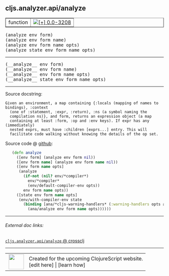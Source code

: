 ## cljs.analyzer.api/analyze



 <table border="1">
<tr>
<td>function</td>
<td><a href="https://github.com/cljsinfo/cljs-api-docs/tree/0.0-3208"><img valign="middle" alt="[+] 0.0-3208" title="Added in 0.0-3208" src="https://img.shields.io/badge/+-0.0--3208-lightgrey.svg"></a> </td>
</tr>
</table>

<samp>(analyze env form)</samp><br>
<samp>(analyze env form name)</samp><br>
<samp>(analyze env form name opts)</samp><br>
<samp>(analyze state env form name opts)</samp><br>

---

 <samp>
(__analyze__ env form)<br>
</samp>
 <samp>
(__analyze__ env form name)<br>
</samp>
 <samp>
(__analyze__ env form name opts)<br>
</samp>
 <samp>
(__analyze__ state env form name opts)<br>
</samp>

---





Source docstring:

```
Given an environment, a map containing {:locals (mapping of names to bindings), :context
  (one of :statement, :expr, :return), :ns (a symbol naming the
  compilation ns)}, and form, returns an expression object (a map
  containing at least :form, :op and :env keys). If expr has any (immediately)
  nested exprs, must have :children [exprs...] entry. This will
  facilitate code walking without knowing the details of the op set.
```


Source code @ [github]():

```clj
   (defn analyze
     ([env form] (analyze env form nil))
     ([env form name] (analyze env form name nil))
     ([env form name opts]
      (analyze
        (if-not (nil? env/*compiler*)
          env/*compiler*
          (env/default-compiler-env opts))
        env form name opts))
     ([state env form name opts]
      (env/with-compiler-env state
        (binding [ana/*cljs-warning-handlers* (:warning-handlers opts ana/*cljs-warning-handlers*)]
          (ana/analyze env form name opts))))))
```

<!--
Repo - tag - source tree - lines:

 <pre>

</pre>

-->

---



###### External doc links:

[`cljs.analyzer.api/analyze` @ crossclj](http://crossclj.info/fun/cljs.analyzer.api/analyze.html)<br>

---

 <table>
<tr><td>
<img valign="middle" align="right" width="48px" src="http://i.imgur.com/Hi20huC.png">
</td><td>
Created for the upcoming ClojureScript website.<br>
[edit here] | [learn how]
</td></tr></table>

[edit here]:https://github.com/cljsinfo/cljs-api-docs/blob/master/cljsdoc/cljs.analyzer.api/analyze.cljsdoc
[learn how]:https://github.com/cljsinfo/cljs-api-docs/wiki/cljsdoc-files

<!--

This information was too distracting to show to readers, but I'll leave it
commented here since it is helpful to:

- pretty-print the data used to generate this document
- and show how to retrieve that data



The API data for this symbol:

```clj
{:ns "cljs.analyzer.api",
 :name "analyze",
 :signature ["[env form]"
             "[env form name]"
             "[env form name opts]"
             "[state env form name opts]"],
 :name-encode "analyze",
 :history [["+" "0.0-3208"]],
 :type "function",
 :full-name-encode "cljs.analyzer.api/analyze",
 :source {:code "   (defn analyze\n     ([env form] (analyze env form nil))\n     ([env form name] (analyze env form name nil))\n     ([env form name opts]\n      (analyze\n        (if-not (nil? env/*compiler*)\n          env/*compiler*\n          (env/default-compiler-env opts))\n        env form name opts))\n     ([state env form name opts]\n      (env/with-compiler-env state\n        (binding [ana/*cljs-warning-handlers* (:warning-handlers opts ana/*cljs-warning-handlers*)]\n          (ana/analyze env form name opts))))))",
          :title "Source code",
          :repo "clojurescript",
          :tag "r1.9.14",
          :filename "src/main/clojure/cljs/analyzer/api.cljc",
          :lines [69 87],
          :url "https://github.com/clojure/clojurescript/blob/r1.9.14/src/main/clojure/cljs/analyzer/api.cljc#L69-L87"},
 :usage ["(analyze env form)"
         "(analyze env form name)"
         "(analyze env form name opts)"
         "(analyze state env form name opts)"],
 :full-name "cljs.analyzer.api/analyze",
 :docstring "Given an environment, a map containing {:locals (mapping of names to bindings), :context\n  (one of :statement, :expr, :return), :ns (a symbol naming the\n  compilation ns)}, and form, returns an expression object (a map\n  containing at least :form, :op and :env keys). If expr has any (immediately)\n  nested exprs, must have :children [exprs...] entry. This will\n  facilitate code walking without knowing the details of the op set.",
 :cljsdoc-url "https://github.com/cljsinfo/cljs-api-docs/blob/master/cljsdoc/cljs.analyzer.api/analyze.cljsdoc"}

```

Retrieve the API data for this symbol:

```clj
;; from Clojure REPL
(require '[clojure.edn :as edn])
(-> (slurp "https://raw.githubusercontent.com/cljsinfo/cljs-api-docs/catalog/cljs-api.edn")
    (edn/read-string)
    (get-in [:symbols "cljs.analyzer.api/analyze"]))
```

-->
